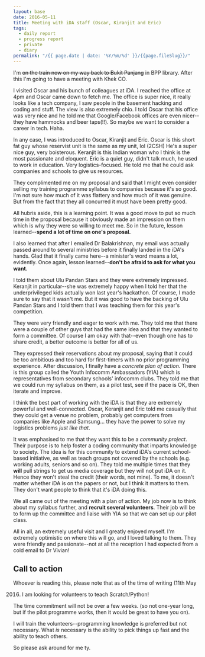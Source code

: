 ```yaml
---
layout: base
date: 2016-05-11
title: Meeting with iDA staff (Oscar, Kiranjit and Eric)
tags:
  - daily report
  - progress report
  - private
  - diary
permalink: "/{{ page.date | date: '%Y/%m/%d' }}/{{page.fileSlug}}/"
---
```


I'm ~~on the train now on my way back to Bukit Panjang~~ in BPP library.
After this I'm going to have a meeting with Khek CO.

I visited Oscar and his bunch of colleagues at iDA. I reached the office at 4pm
and Oscar came down to fetch me. The office is super nice, it really looks like
a tech company, I saw people in the basement hacking and coding and stuff. The
view is also extremely chio. I told Oscar that his office was very nice and he
told me that Google/Facebook offices are even nicer--they have hammocks and beer
taps(!!). So maybe we want to consider a career in tech. Haha.

In any case, I was introduced to Oscar, Kiranjit and Eric. Oscar is this short
fat guy whose reservist unit is the same as my unit, lol (2CSH) He's a super
nice guy, very boisterous. Keranjit is
this Indian woman who I think is the most passionate and eloquent. Eric is a
quiet guy, didn't talk much, he used to work in education. Very
logistics-focused. He told me that he could ask companies and schools to give us
resources.

They complimented me on my proposal and said that I might even consider selling
my training programme syllabus to companies because it's so good. I'm not sure
how much of it was flattery and how much of it was genuine. But from the fact that they all
concurred it must have been pretty good.

All hubris aside, this is a learning
point. It was a good move to put so much time in the proposal because it
obviously made an impression on them which is why they were so willing to meet me.
So in the future, lesson learned--**spend a lot of time on one's proposal.**

I also learned that after I emailed Dr Balakrishnan, my email was actually
passed around to several ministries before it finally landed in the iDA's hands.
Glad that it finally came here--a minister's word means a lot, evidently. Once
again, lesson learned--**don't be afraid to ask for what you want**.

I told them about Ulu Pandan Stars and they were extremely impressed. Keranjit
in particular--she was extremely happy when I told her that the underprivileged
kids actually won last year's hackathon. Of course, I made sure to say that it
wasn't me. But it was good to have the backing of Ulu Pandan Stars and I told
them that I was teaching them for this year's competition.

They were very friendly and eager to work with me. They told me that there were
a couple of other guys that had the same idea and that they wanted to form a
committee. Of course I am okay with that--even though one has to share credit,
a better outcome is better for all of us.

They expressed their reservations about my proposal, saying that it could be too
ambitious and too hard for first-timers with no prior programming experience.
After discussion, I finally have a _concrete plan of action._ There is this
group called the Youth Infocomm Ambassadors (YIA) which is representatives from
secondary schools' infocomm clubs. They told me that we could run my syllabus on
them, as a pilot test, see if the pace is OK, then iterate and improve.

I think the best part of working with the iDA is that they are extremely
powerful and well-connected. Oscar, Keranjit and Eric told me casually that they
could get a venue no problem, probably get computers from companies like Apple
and Samsung... they have the power to solve my logistics problems _just like
that_.

It was emphasised to me that they want this to be a _community project_. Their
purpose is to help foster a coding community that imparts knowledge to society.
The idea is for this community to extend iDA's current school-based initiative,
as well as teach groups not covered by the schools (e.g. working adults, seniors
and so on). They told me multiple times that they **will** pull strings to get
us media coverage but they will not put iDA on it. Hence they won't steal the
credit (their words, not mine). To me, it doesn't matter whether iDA is on the
papers or not, but I think it matters to them. They don't want people to think
that it's iDA doing this.

We all came out of the meeting with a plan of action. My job now is
to think about my syllabus further, and **recruit several volunteers**. Their
job will be to form up the committee and liaise with YIA so that we can set up
our pilot class.

All in all, an extremely useful visit and I greatly enjoyed myself. I'm
extremely optimistic on where this will go, and I loved talking to them. They
were friendly and passionate--not at all the reception I had expected from a
cold email to Dr Vivian!

## Call to action

Whoever is reading this, please note that as of the time of writing (11th May

2016. I am looking for volunteers to teach Scratch/Python!

The time commitment will not be over a few weeks. (so not one-year long, but if
the pilot programme works, then it would be great to have you on).

I will train the volunteers--programming knowledge is preferred but not necessary.
What _is_ necessary is the ability to pick things up fast and the ability to
teach others.

So please ask around for me ty.
